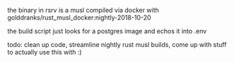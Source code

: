 the binary in rsrv is a musl compiled via docker with
golddranks/rust_musl_docker:nightly-2018-10-20

the build script just looks for a postgres image and echos it into .env

todo: clean up code, streamline nightly rust musl builds, come up with stuff to
      actually use this with :)
